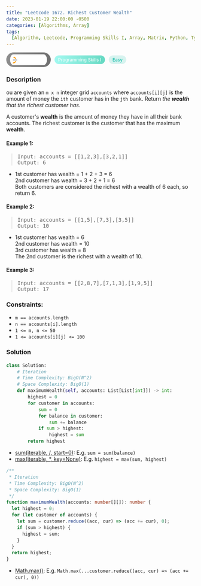 ```yaml
---
title: "Leetcode 1672. Richest Customer Wealth"
date: 2023-01-19 22:00:00 -0500
categories: [Algorithms, Array]
tags:
  [Algorithm, Leetcode, Programming Skills I, Array, Matrix, Python, TypeScript]
---
```


<style type='text/css'>
blockquote {
  margin-left: 14px;
}
img {
  left: 0 !important;
  transform: none !important;
  -webkit-transform: none !important;
}
[class*="summary"] {
  display: none;
}
[class*="header"] {
  display: flex;
  flex-direction: row;
  align-items: center;
  gap: 10px;
}
[class*="leet_logo"] {
  height: 29px;
  padding: 5px 10px;
  border-radius: 21px;
  background-color: #f7f7f7;
  background: linear-gradient(90deg, rgba(80,80,80,0.65) 0%, rgba(36,36,36,0.65) 100%);
}
[class*="leet_badge"] {
  color: #FFFFFF;
  font-size: 12px;
  padding: 4px 10px;
  border-radius: 21px;
  background: linear-gradient(90deg, rgba(115,247,234,0.65) 0%, rgba(20,198,163,0.65) 100%);
}
[class*="easy"] {
  color: #00B8A3;
  font-size: 12px;
  padding: 4px 10px;
  border-radius: 21px;
  background-color: rgba(0, 184, 163, 0.15);
}
[class*="medium"] {
  color: #FFC01E;
  font-size: 12px;
  padding: 4px 10px;
  border-radius: 21px;
  background-color: #FFC01E26;
}
</style>

<div class=summary>
  ou are given an `m x n` integer grid `accounts` where `accounts[i][j]` is the amount of money the `i​​​​​​​​​​​th​​​​` customer has in the `j​​​​​​​​​​​th​​​​` bank. Return the wealth that the richest customer has.
  
  A customer's wealth is the amount of money they have in all their bank accounts. The richest customer is the customer that has the maximum wealth.
</div>

<div id=header class=header>
  <img class=leet_logo src="/assets/img/leetcode_logo.png" alt="Leetcode" />
  <span class=leet_badge>Programming Skills I</span>
  <span class=easy>Easy</span>
</div>

### Description

ou are given an `m x n` integer grid `accounts` where `accounts[i][j]` is the amount of money the `i​​​​​​​​​​​th​​​​` customer has in the `j​​​​​​​​​​​th​​​​` bank. Return _the **wealth** that the richest customer has_.

A customer's **wealth** is the amount of money they have in all their bank accounts. The richest customer is the customer that has the maximum **wealth**.

#### Example 1:

> <pre>
> Input: accounts = [[1,2,3],[3,2,1]]
> Output: 6
> </pre>

- 1st customer has wealth = 1 + 2 + 3 = 6<br/>
  2nd customer has wealth = 3 + 2 + 1 = 6<br/>
  Both customers are considered the richest with a wealth of 6 each, so return 6.

#### Example 2:

> <pre>
> Input: accounts = [[1,5],[7,3],[3,5]]
> Output: 10
> </pre>

- 1st customer has wealth = 6<br/>
  2nd customer has wealth = 10<br/>
  3rd customer has wealth = 8<br/>
  The 2nd customer is the richest with a wealth of 10.

#### Example 3:

> <pre>
> Input: accounts = [[2,8,7],[7,1,3],[1,9,5]]
> Output: 17
> </pre>

### Constraints:

- `m == accounts.length`
- `n == accounts[i].length`
- `1 <= m, n <= 50`
- `1 <= accounts[i][j] <= 100`

### Solution

```py
class Solution:
    # Iteration
    # Time Complexity: BigO(N^2)
    # Space Complexity: BigO(1)
    def maximumWealth(self, accounts: List[List[int]]) -> int:
        highest = 0
        for customer in accounts:
            sum = 0
            for balance in customer:
                sum += balance
            if sum > highest:
                highest = sum
        return highest
```

- [sum(iterable, /, start=0)](https://docs.python.org/3/library/functions.html#sum): E.g. `sum = sum(balance)`
- [max(iterable, \*, key=None)](https://docs.python.org/3/library/functions.html#max): E.g. `highest = max(sum, highest)`

```ts
/**
 * Iteration
 * Time Complexity: BigO(N^2)
 * Space Complexity: BigO(1)
 */
function maximumWealth(accounts: number[][]): number {
  let highest = 0;
  for (let customer of accounts) {
    let sum = customer.reduce((acc, cur) => (acc += cur), 0);
    if (sum > highest) {
      highest = sum;
    }
  }
  return highest;
}
```

- [Math.max()](https://developer.mozilla.org/en-US/docs/Web/JavaScript/Reference/Global_Objects/Math/max): E.g. `Math.max(...customer.reduce((acc, cur) => (acc += cur), 0))`

<script>
  const anchor = document.getElementById("header").querySelector("a");
  anchor.classList.remove("popup");
  anchor.style.cursor = "pointer";
  anchor.setAttribute("target", "_black");
  anchor.setAttribute("href", "https://leetcode.com/problems/richest-customer-wealth/");
</script>
